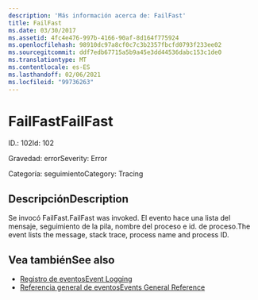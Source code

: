 ```yaml
---
description: 'Más información acerca de: FailFast'
title: FailFast
ms.date: 03/30/2017
ms.assetid: 4fc4e476-997b-4166-90af-8d164f775924
ms.openlocfilehash: 98910dc97a8cf0c7c3b2357fbcfd0793f233ee02
ms.sourcegitcommit: ddf7edb67715a5b9a45e3dd44536dabc153c1de0
ms.translationtype: MT
ms.contentlocale: es-ES
ms.lasthandoff: 02/06/2021
ms.locfileid: "99736263"
---
```

# <a name="failfast"></a><span data-ttu-id="db4f6-103">FailFast</span><span class="sxs-lookup"><span data-stu-id="db4f6-103">FailFast</span></span>

<span data-ttu-id="db4f6-104">ID.: 102</span><span class="sxs-lookup"><span data-stu-id="db4f6-104">Id: 102</span></span>  
  
 <span data-ttu-id="db4f6-105">Gravedad: error</span><span class="sxs-lookup"><span data-stu-id="db4f6-105">Severity: Error</span></span>  
  
 <span data-ttu-id="db4f6-106">Categoría: seguimiento</span><span class="sxs-lookup"><span data-stu-id="db4f6-106">Category: Tracing</span></span>  
  
## <a name="description"></a><span data-ttu-id="db4f6-107">Descripción</span><span class="sxs-lookup"><span data-stu-id="db4f6-107">Description</span></span>  

 <span data-ttu-id="db4f6-108">Se invocó FailFast.</span><span class="sxs-lookup"><span data-stu-id="db4f6-108">FailFast was invoked.</span></span> <span data-ttu-id="db4f6-109">El evento hace una lista del mensaje, seguimiento de la pila, nombre del proceso e id. de proceso.</span><span class="sxs-lookup"><span data-stu-id="db4f6-109">The event lists the message, stack trace, process name and process ID.</span></span>  
  
## <a name="see-also"></a><span data-ttu-id="db4f6-110">Vea también</span><span class="sxs-lookup"><span data-stu-id="db4f6-110">See also</span></span>

- [<span data-ttu-id="db4f6-111">Registro de eventos</span><span class="sxs-lookup"><span data-stu-id="db4f6-111">Event Logging</span></span>](index.md)
- [<span data-ttu-id="db4f6-112">Referencia general de eventos</span><span class="sxs-lookup"><span data-stu-id="db4f6-112">Events General Reference</span></span>](events-general-reference.md)
